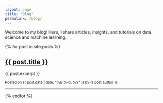 ```yaml
---
layout: page
title: "Blog"
permalink: /blog/
---
```

Welcome to my blog! Here, I share articles, insights, and tutorials on data science and machine learning.

{% for post in site.posts %}
<div class="post-preview">
  <h2><a href="{{ post.url | relative_url }}">{{ post.title }}</a></h2>
  <p>{{ post.excerpt }}</p>
  <small>Posted on {{ post.date | date: "%B %-d, %Y" }} by {{ post.author }}</small>
  <hr>
</div>
{% endfor %}
